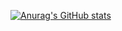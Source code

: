 [![Anurag's GitHub stats](https://github-readme-stats.vercel.app/api?ruralweb=ruralweb)](https://github.com/anuraghazra/github-readme-stats)
